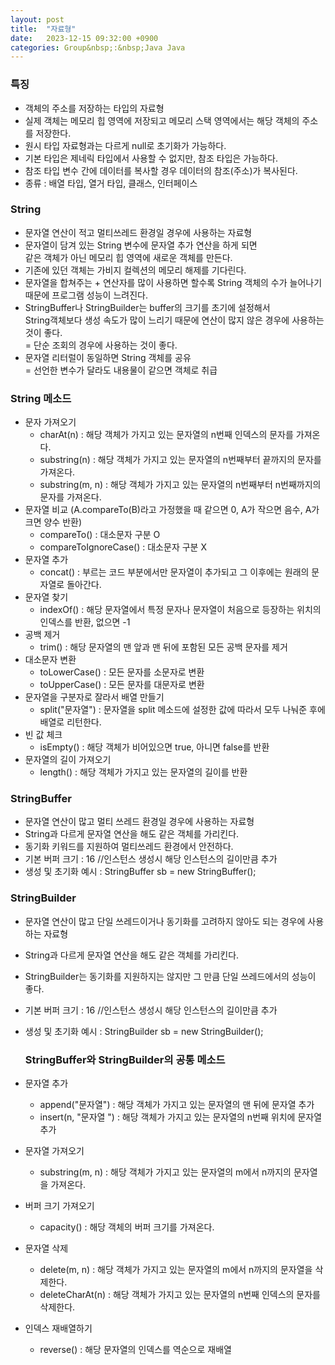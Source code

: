 ```yaml
---
layout: post
title:  "자료형"
date:   2023-12-15 09:32:00 +0900
categories: Group&nbsp;:&nbsp;Java Java
---
```


### 특징

- 객체의 주소를 저장하는 타입의 자료형
- 실제 객체는 메모리 힙 영역에 저장되고 메모리 스택 영역에서는 해당 객체의 주소를 저장한다.
- 원시 타입 자료형과는 다르게 null로 초기화가 가능하다.
- 기본 타입은 제네릭 타입에서 사용할 수 없지만, 참조 타입은 가능하다.
- 참조 타입 변수 간에 데이터를 복사할 경우 데이터의 참조(주소)가 복사된다.
- 종류 : 배열 타입, 열거 타입, 클래스, 인터페이스

### String

- 문자열 연산이 적고 멀티쓰레드 환경일 경우에 사용하는 자료형
- 문자열이 담겨 있는 String 변수에 문자열 추가 연산을 하게 되면  
같은 객체가 아닌 메모리 힙 영역에 새로운 객체를 만든다.
- 기존에 있던 객체는 가비지 컬렉션의 메모리 해제를 기다린다.
- 문자열을 합쳐주는 + 연산자를 많이 사용하면 할수록 String 객체의 수가 늘어나기 때문에 프로그램 성능이 느려진다.
- StringBuffer나 StringBuilder는 buffer의 크기를 초기에 설정해서  
String객체보다 생성 속도가 많이 느리기 때문에 연산이 많지 않은 경우에 사용하는 것이 좋다.  
= 단순 조회의 경우에 사용하는 것이 좋다.
- 문자열 리터럴이 동일하면 String 객체를 공유  
= 선언한 변수가 달라도 내용물이 같으면 객체로 취급

### String 메소드
            
- 문자 가져오기
    - charAt(n) : 해당 객체가 가지고 있는 문자열의 n번째 인덱스의 문자를 가져온다.
    - substring(n) : 해당 객체가 가지고 있는 문자열의 n번째부터 끝까지의 문자를 가져온다.
    - substring(m, n) : 해당 객체가 가지고 있는 문자열의 n번째부터 n번째까지의 문자를 가져온다.
- 문자열 비교 (A.compareTo(B)라고 가정했을 때 같으면 0, A가 작으면 음수, A가 크면 양수 반환)
    - compareTo() : 대소문자 구분 O
    - compareToIgnoreCase() : 대소문자 구분 X
- 문자열 추가
    - concat() : 부르는 코드 부분에서만 문자열이 추가되고 그 이후에는 원래의 문자열로 돌아간다.
- 문자열 찾기
    - indexOf() : 해당 문자열에서 특정 문자나 문자열이 처음으로 등장하는 위치의 인덱스를 반환, 없으면 -1
- 공백 제거
    - trim() : 해당 문자열의 맨 앞과 맨 뒤에 포함된 모든 공백 문자를 제거
- 대소문자 변환
    - toLowerCase() : 모든 문자를 소문자로 변환
    - toUpperCase() : 모든 문자를 대문자로 변환
- 문자열을 구분자로 잘라서 배열 만들기
    - split("문자열") : 문자열을 split 메소드에 설정한 값에 따라서 모두 나눠준 후에 배열로 리턴한다.
- 빈 값 체크
    - isEmpty() : 해당 객체가 비어있으면 true, 아니면 false를 반환
- 문자열의 길이 가져오기
    - length() : 해당 객체가 가지고 있는 문자열의 길이를 반환

### StringBuffer

- 문자열 연산이 많고 멀티 쓰레드 환경일 경우에 사용하는 자료형
- String과 다르게 문자열 연산을 해도 같은 객체를 가리킨다.
- 동기화 키워드를 지원하여 멀티쓰레드 환경에서 안전하다.
- 기본 버퍼 크기 : 16 //인스턴스 생성시 해당 인스턴스의 길이만큼 추가
- 생성 및 초기화 예시 : StringBuffer sb = new StringBuffer();

### StringBuilder

- 문자열 연산이 많고 단일 쓰레드이거나 동기화를 고려하지 않아도 되는 경우에 사용하는 자료형
- String과 다르게 문자열 연산을 해도 같은 객체를 가리킨다.
- StringBuilder는 동기화를 지원하지는 않지만 그 만큼 단일 쓰레드에서의 성능이 좋다.
- 기본 버퍼 크기 : 16 //인스턴스 생성시 해당 인스턴스의 길이만큼 추가
- 생성 및 초기화 예시 : StringBuilder sb = new StringBuilder();

  ### StringBuffer와 StringBuilder의 공통 메소드
        
- 문자열 추가
    - append("문자열") : 해당 객체가 가지고 있는 문자열의 맨 뒤에 문자열 추가
    - insert(n, "문자열 ") : 해당 객체가 가지고 있는 문자열의 n번째 위치에 문자열 추가
- 문자열 가져오기
    - substring(m, n) : 해당 객체가 가지고 있는 문자열의 m에서 n까지의 문자열을 가져온다.
- 버퍼 크기 가져오기
    - capacity() : 해당 객체의 버퍼 크기를 가져온다.
- 문자열 삭제
    - delete(m, n) : 해당 객체가 가지고 있는 문자열의 m에서 n까지의 문자열을 삭제한다.
    - deleteCharAt(n) : 해당 객체가 가지고 있는 문자열의 n번째 인덱스의 문자를 삭제한다.
- 인덱스 재배열하기
    - reverse() : 해당 문자열의 인덱스를 역순으로 재배열